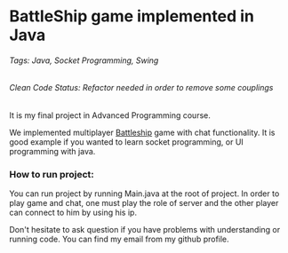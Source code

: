 # BattleShip game implemented in Java
###### Tags: Java, Socket Programming, Swing
###### Clean Code Status: Refactor needed in order to remove some couplings

It is my final project in Advanced Programming course.


We implemented multiplayer [Battleship](https://en.wikipedia.org/wiki/Battleship) game with chat functionality.
It is good example if you wanted to learn socket programming, or UI programming with java.


### How to run project:
You can run project by running Main.java at the root of project.
In order to play game and chat, one must play the role of server and the other player can connect to him by using his ip.


Don't hesitate to ask question if you have problems with understanding or running code.
You can find my email from my github profile.